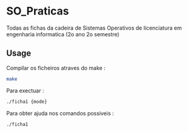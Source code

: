 # SO_Praticas

Todas as fichas da cadeira de Sistemas Operativos de licenciatura em engenharia informatica (2o ano 2o semestre)

## Usage

Compilar os ficheiros atraves do make : 

```bash
make
```

Para exectuar : 

```bash
./ficha1 {mode}
```

Para obter ajuda nos comandos possiveis : 

```bash
./ficha1
```